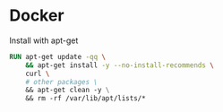 # Docker


Install with apt-get
```dockerfile
RUN apt-get update -qq \
    && apt-get install -y --no-install-recommends \
    curl \
    # other packages \
    && apt-get clean -y \
    && rm -rf /var/lib/apt/lists/*
```
